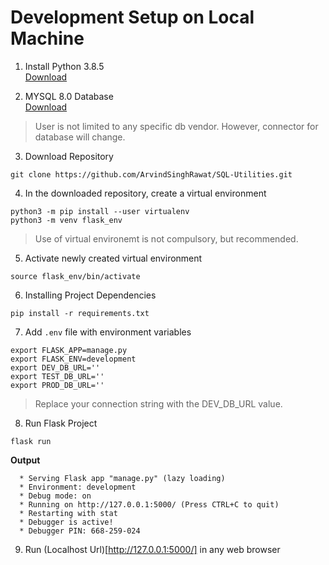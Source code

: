 # Development Setup on Local Machine

1. Install Python 3.8.5 <br/>
  [Download](https://www.python.org/downloads/)

2. MYSQL 8.0 Database <br/>
  [Download](https://dev.mysql.com/downloads/)
  > User is not limited to any specific db vendor. However, connector for database will change.

3. Download Repository <br/>
  ```console
  git clone https://github.com/ArvindSinghRawat/SQL-Utilities.git
  ```

4. In the downloaded repository, create a virtual environment
  ```console
  python3 -m pip install --user virtualenv
  python3 -m venv flask_env
  ```
  > Use of virtual environemt is not compulsory, but recommended.

5. Activate newly created virtual environment
  ```console
  source flask_env/bin/activate
  ```

6. Installing Project Dependencies
  ```console
  pip install -r requirements.txt
  ```

7. Add `.env` file with environment variables
  ```console
  export FLASK_APP=manage.py
  export FLASK_ENV=development
  export DEV_DB_URL=''
  export TEST_DB_URL=''
  export PROD_DB_URL=''
  ```
  > Replace your connection string with the DEV_DB_URL value. 

8. Run Flask Project
  ```console
  flask run
  ```
  **Output**
  ```console
    * Serving Flask app "manage.py" (lazy loading)
    * Environment: development
    * Debug mode: on
    * Running on http://127.0.0.1:5000/ (Press CTRL+C to quit)
    * Restarting with stat
    * Debugger is active!
    * Debugger PIN: 668-259-024
  ```

9. Run (Localhost Url)[http://127.0.0.1:5000/] in any web browser
